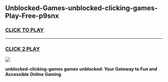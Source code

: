 
## Unblocked-Games-unblocked-clicking-games-Play-Free-p9snx
<h3>
<a href="https://premium76.site?title=unblocked-clicking-games&ref=23A">CLICK TO PLAY</a></h3>
<hr>

<h3>
<a href="https://premium76.site?title=unblocked-clicking-games&ref=23A">CLICK 2 PLAY</a>
  
</h3>

<a href="https://premium76.site?title=unblocked-clicking-games&ref=23A"><img src="https://clearcache.store/games.png"></a>


**unblocked-clicking-games games unblocked: Your Gateway to Fun and Accessible Online Gaming**
